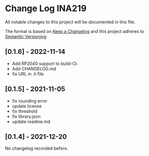 # Change Log INA219

All notable changes to this project will be documented in this file.

The format is based on [Keep a Changelog](http://keepachangelog.com/)
and this project adheres to [Semantic Versioning](http://semver.org/).


## [0.1.6] - 2022-11-14
- Add RP2040 support to build-CI.
- Add CHANGELOG.md
- fix URL in .h file


## [0.1.5] - 2021-11-05
- fix rounding error
- update license
- fix threshold
- fix library.json
- update readme.md

## [0.1.4] - 2021-12-20


No changelog recorded before.



